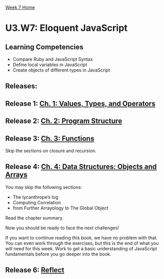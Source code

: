 [Week 7 Home](../)
# U3.W7: Eloquent JavaScript

## Learning Competencies
- Compare Ruby and JavaScript Syntax
- Define local variables in JavaScript
- Create objects of different types in JavaScript

## Releases:


## Release 1: [Ch. 1: Values, Types, and Operators](http://eloquentjavascript.net/01_values.html)

## Release 2: [Ch. 2: Program Structure](http://eloquentjavascript.net/02_program_structure.html)

## Release 3: [Ch. 3: Functions](http://eloquentjavascript.net/03_functions.html)

Skip the sections on closure and recursion.

## Release 4: [Ch. 4: Data Structures: Objects and Arrays](http://eloquentjavascript.net/04_data.html)

You may skip the following sections:
- The lycanthrope’s log
- Computing Correlation
- from Further Arrayology to The Global Object

Read the chapter summary.

Now you should be ready to face the next challenges!

If you want to continue reading this book, we have no problem with that. You can even work through the exercises, but this is the end of what you will need for this week. Work to get a basic understanding of JavaScript fundamentals before you go deeper into the book.

## Release 6: [Reflect](https://github.com/Devbootcamp/phase-0-handbook/blob/master/coding-references/reflection-guidelines.md)
